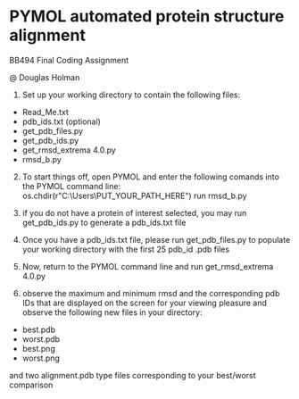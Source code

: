 # PYMOL automated protein structure alignment

BB494 Final Coding Assignment


@ Douglas Holman

1. Set up your working directory to contain the following files:
* Read_Me.txt
* pdb_ids.txt (optional)
* get_pdb_files.py
* get_pdb_ids.py
* get_rmsd_extrema 4.0.py
* rmsd_b.py

2. To start things off, open PYMOL and enter the following comands into the PYMOL command line:
os.chdir(r"C:\Users\PUT_YOUR_PATH_HERE")
run rmsd_b.py

2. if you do not have a protein of interest selected, you may run get_pdb_ids.py to generate a pdb_ids.txt file

3. Once you have a pdb_ids.txt file, please run get_pdb_files.py to populate your working directory with the first 25 pdb_id .pdb files

4. Now, return to the PYMOL command line and run get_rmsd_extrema 4.0.py

5. observe the maximum and minimum rmsd and the corresponding pdb IDs that are displayed on the screen for your viewing pleasure and observe the following new files in your directory:
* best.pdb
* worst.pdb
* best.png
* worst.png

and two alignment.pdb type files corresponding to your best/worst comparison
